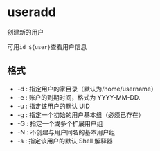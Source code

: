# useradd
创建新的用户

可用`id ${user}`查看用户信息

## 格式
- -d : 指定用户的家目录（默认为/home/username）
- -e : 账户的到期时间，格式为 YYYY-MM-DD. 
- -u : 指定该用户的默认 UID 
- -g : 指定一个初始的用户基本组（必须已存在）
- -G : 指定一个或多个扩展用户组
- -N : 不创建与用户同名的基本用户组
- -s : 指定该用户的默认 Shell 解释器